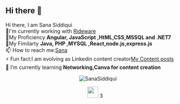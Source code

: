 ## Hi there 👋

<!--
**SanaUber/SanaUber** is a ✨ _special_ ✨ repository because its `README.md` (this file) appears on your GitHub profile.

Here are some ideas to get you started:

- 🔭 I’m currently working on ...
- 🌱 I’m currently learning ...
- 👯 I’m looking to collaborate on ...
- 🤔 I’m looking for help with ...
- 💬 Ask me about ...
- 📫 How to reach me: ...
- 😄 Pronouns: ...
- ⚡ Fun fact: ...
-->
<hi align="center">Hi there, I am Sana Siddiqui</h1></br>
🔭I'm currently working with <a href="https://www.ridewaretech.com/" target="blank">Rideware</a></br>
💬My Proficiency <strong>Angular, JavaScript ,HtML,CSS,MSSQL and .NET7 </strong></br>
🤔My Fimilarty <strong>Java, PHP ,MYSQL ,React,node.js,express.js </strong></br>
📫 How to reach me:<a href="https://github.com/SanaUber" target="blank">Sana </a></br>
⚡ Fun fact:I am evolving as Linkedin content creator<a href="https://www.linkedin.com/in/sana-cs/" target="blank">My Content posts</a></br>
🌱 I’m currently learning <strong>Networking,Canva for content creation </strong></br>
<p align="center"> 
 <img src="https://github-readme-stats.vercel.app/api?username=SanaUber&show_icons-true" alt="SanaSiddiqui">
</p>
<p align="center">
<a href="https://www.linkedin.com/in/sana-cs/" target="_blank"><img src="https://cdn.jsdelivr.net/npm/simple-icons@3.0.1/icons/linkedin.svg" height="30" width="30"></a> 3&nbsp;&nbsp;&nbsp;&nbsp;
</p>
